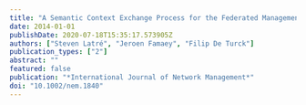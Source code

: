 ```yaml
---
title: "A Semantic Context Exchange Process for the Federated Management of the Future Internet"
date: 2014-01-01
publishDate: 2020-07-18T15:35:17.573905Z
authors: ["Steven Latré", "Jeroen Famaey", "Filip De Turck"]
publication_types: ["2"]
abstract: ""
featured: false
publication: "*International Journal of Network Management*"
doi: "10.1002/nem.1840"
---
```


